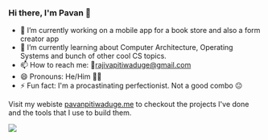 ### Hi there, I'm Pavan 👋

- 🔭 I’m currently working on a mobile app for a book store and also a form creator app
- 🌱 I’m currently learning about Computer Architecture, Operating Systems and bunch of other cool CS topics. 
- 📫 How to reach me: 📧<a href="mailto:rajivapitiwaduge@gmail.com">rajivapitiwaduge@gmail.com</a>
- 😄 Pronouns: He/Him 👦🏻
- ⚡ Fun fact: I'm a procastinating perfectionist. Not a good combo 😐

Visit my webiste [pavanpitiwaduge.me](https://pavanpitiwaduge.me) to checkout the projects I've done and the tools that I use to build them.

![](https://github-readme-stats.vercel.app/api?username=rajivaPavan&show_icons=true&theme=transparent)
<!--
- 👯 I’m looking to collaborate on ...
- 💬 Ask me about 
-->
